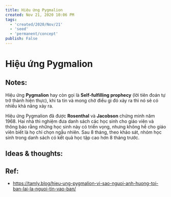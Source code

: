 ```yaml
---
title: Hiệu ứng Pygmalion
created: Nov 21, 2020 10:06 PM
tags:
  - 'created/2020/Nov/21'
  - 'seed'
  - 'permanent/concept'
publish: False
---
```

# Hiệu ứng Pygmalion

## Notes:
Hiệu ứng **Pygmalion** hay còn gọi là **Self-fulfilling prophecy** (lời tiên đoán tự trở thành hiện thực), khi ta tin và mong chờ điều gì đó xảy ra thì nó sẽ có nhiều khả năng xảy ra. 

Hiệu ứng Pygmalion đã được **Rosenthal** và **Jacobson** chứng minh năm 1968. Hai nhà thì nghiệm đưa danh sách các học sinh cho giáo viên và thông báo rằng những học sinh này có triển vọng, nhưng không hề cho giáo viên biết là họ chỉ chọn ngẫu nhiên. Sau 8 tháng, theo khảo sát, nhóm học sinh trong danh sách có kết quả học tập cao hơn 8 tháng trước.

## Ideas & thoughts:
## Ref:
- https://tamly.blog/hieu-ung-pygmalion-vi-sao-nguoi-anh-huong-toi-ban-lai-la-nguoi-tin-vao-ban/
